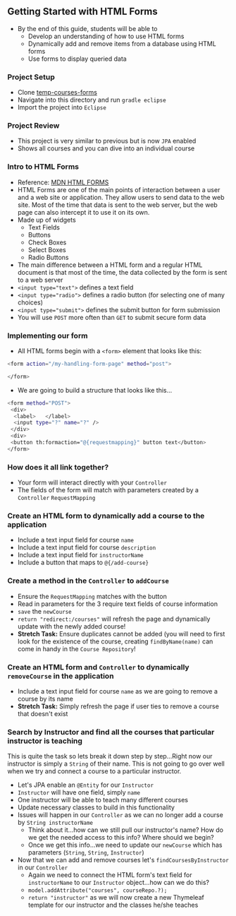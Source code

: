 ## Getting Started with HTML Forms

  - By the end of this guide, students will be able to 
    - Develop an understanding of how to use HTML forms
    - Dynamically add and remove items from a database using HTML forms
    - Use forms to display queried data 
  

### Project Setup
- Clone [temp-courses-forms](https://github.com/WeCanCodeIT/temp-courses-forms)
- Navigate into this directory and run `gradle eclipse` 
- Import the project into `Eclipse`

### Project Review
- This project is very similar to previous but is now `JPA` enabled
- Shows all courses and you can dive into an individual course

### Intro to HTML Forms
- Reference: [MDN HTML FORMS](https://developer.mozilla.org/en-US/docs/Learn/HTML/Forms/Your_first_HTML_form)
- HTML Forms are one of the main points of interaction between a user and a web site or application. They allow users to send data to the web site. Most of the time that data is sent to the web server, but the web page can also intercept it to use it on its own.
- Made up of widgets
  - Text Fields
  - Buttons
  - Check Boxes
  - Select Boxes
  - Radio Buttons
- The main difference between a HTML form and a regular HTML document is that most of the time, the data collected by the form is sent to a web server
- `<input type="text">` defines a text field
- `<input type="radio">` defines a radio button (for selecting one of many choices)
- `<input type="submit">` defines the submit button for form submission
- You will use `POST` more often than `GET` to submit secure form data


### Implementing our form
- All HTML forms begin with a `<form>` element that looks like this: 
```bash
<form action="/my-handling-form-page" method="post">

</form>
```
- We are going to build a structure that looks like this...
```bash
<form method="POST">
 <div>
  <label>   </label>
  <input type="?" name="?" />
 </div>
 <div>
 <button th:formaction="@{requestmapping}" button text</button>
</form>
```

### How does it all link together?
- Your form will interact directly with your `Controller`
- The fields of the form will match with parameters created by a `Controller` `RequestMapping` 

### Create an HTML form to dynamically add a course to the application
- Include a text input field for course `name`
- Include a text input field for course `description`
- Include a text input field for `instructorName`
- Include a button that maps to `@{/add-course}`

### Create a method in the `Controller` to `addCourse`
- Ensure the `RequestMapping` matches with the button
- Read in parameters for the 3 require text fields of course information
- `save` the `newCourse` 
- `return "redirect:/courses"` will refresh the page and dynamically update with the newly added course!
- **Stretch Task:** Ensure duplicates cannot be added (you will need to first look for the existence of the course, creating `findByName(name)` can come in handy in the `Course Repository`!

### Create an HTML form and `Controller` to dynamically `removeCourse`  in the application
- Include a text input field for course `name` as we are going to remove a course by its name
- **Stretch Task:** Simply refresh the page if user ties to remove a course that doesn't exist

### Search by Instructor and find all the courses that particular instructor is teaching
This is quite the task so lets break it down step by step...Right now our instructor is simply a `String` of their name. This is not going to go over well when we try and connect a course to a particular instructor.
- Let's JPA enable an `@Entity` for our `Instructor`
- `Instructor` will have one field, simply `name`
- One instructor will be able to teach many different courses 
- Update necessary classes to build in this functionality
- Issues will happen in our `Controller` as we can no longer add a course by `String instructorName`
  - Think about it...how can we still pull our instructor's name? How do we get the needed access to this info? Where should we begin?
  - Once we get this info...we need to update our `newCourse` which has parameters (`String`, `String`, `Instructor`)
- Now that we can add and remove courses let's `findCoursesByInstructor` in our `Controller`
  - Again we need to connect the HTML form's text field for `instructorName` to our `Instructor` object...how can we do this?
  - `model.addAttribute("courses", courseRepo.?);`
  - `return "instructor"` as we will now create a new Thymeleaf template for our instructor and the classes he/she teaches



